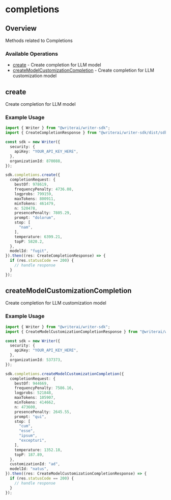 # completions

## Overview

Methods related to Completions

### Available Operations

* [create](#create) - Create completion for LLM model
* [createModelCustomizationCompletion](#createmodelcustomizationcompletion) - Create completion for LLM customization model

## create

Create completion for LLM model

### Example Usage

```typescript
import { Writer } from "@writerai/writer-sdk";
import { CreateCompletionResponse } from "@writerai/writer-sdk/dist/sdk/models/operations";

const sdk = new Writer({
  security: {
    apiKey: "YOUR_API_KEY_HERE",
  },
  organizationId: 870088,
});

sdk.completions.create({
  completionRequest: {
    bestOf: 978619,
    frequencyPenalty: 4736.08,
    logprobs: 799159,
    maxTokens: 800911,
    minTokens: 461479,
    n: 520478,
    presencePenalty: 7805.29,
    prompt: "dolorum",
    stop: [
      "nam",
    ],
    temperature: 6399.21,
    topP: 5820.2,
  },
  modelId: "fugit",
}).then((res: CreateCompletionResponse) => {
  if (res.statusCode == 200) {
    // handle response
  }
});
```

## createModelCustomizationCompletion

Create completion for LLM customization model

### Example Usage

```typescript
import { Writer } from "@writerai/writer-sdk";
import { CreateModelCustomizationCompletionResponse } from "@writerai/writer-sdk/dist/sdk/models/operations";

const sdk = new Writer({
  security: {
    apiKey: "YOUR_API_KEY_HERE",
  },
  organizationId: 537373,
});

sdk.completions.createModelCustomizationCompletion({
  completionRequest: {
    bestOf: 944669,
    frequencyPenalty: 7586.16,
    logprobs: 521848,
    maxTokens: 105907,
    minTokens: 414662,
    n: 473600,
    presencePenalty: 2645.55,
    prompt: "qui",
    stop: [
      "cum",
      "esse",
      "ipsum",
      "excepturi",
    ],
    temperature: 1352.18,
    topP: 187.89,
  },
  customizationId: "ad",
  modelId: "natus",
}).then((res: CreateModelCustomizationCompletionResponse) => {
  if (res.statusCode == 200) {
    // handle response
  }
});
```

